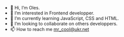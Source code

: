 - 👋 Hi, I’m Oles.
- 👀 I’m interested in Frontend developper.
- 🌱 I’m currently learning JavaScript, CSS and HTML.
- 💞️ I’m looking to collaborate on others developpers.
- 📫 How to reach me mr_cool@ukr.net

<!---
gorod27/gorod27 is a ✨ special ✨ repository because its `README.md` (this file) appears on your GitHub profile.
You can click the Preview link to take a look at your changes.
--->
